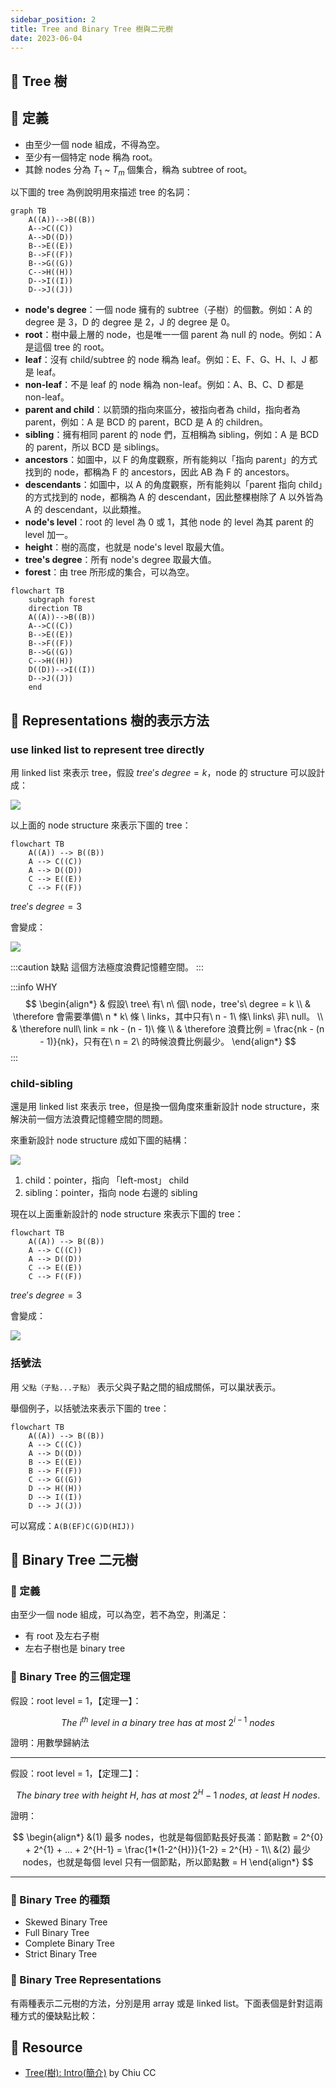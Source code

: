 ```yaml
---
sidebar_position: 2
title: Tree and Binary Tree 樹與二元樹
date: 2023-06-04
---
```


## 🐳 Tree 樹

## 🦀 定義

- 由至少一個 node 組成，不得為空。
- 至少有一個特定 node 稱為 root。
- 其餘 nodes 分為 $T_{1}$ ~ $T_{m}$ 個集合，稱為 subtree of root。

以下圖的 tree 為例說明用來描述 tree 的名詞：

```mermaid
graph TB
    A((A))-->B((B))
    A-->C((C))
    A-->D((D))
    B-->E((E))
    B-->F((F))
    B-->G((G))
    C-->H((H))
    D-->I((I))
    D-->J((J))
```

- **node's degree**：一個 node 擁有的 subtree（子樹）的個數。例如：A 的 degree 是 3，D 的 degree 是 2，J 的 degree 是 0。
- **root**：樹中最上層的 node，也是唯一一個 parent 為 null 的 node。例如：A 是這個 tree 的 root。
- **leaf**：沒有 child/subtree 的 node 稱為 leaf。例如：E、F、G、H、I、J 都是 leaf。
- **non-leaf**：不是 leaf 的 node 稱為 non-leaf。例如：A、B、C、D 都是 non-leaf。
- **parent and child**：以箭頭的指向來區分，被指向者為 child，指向者為 parent，例如：A 是 BCD 的 parent，BCD 是 A 的 children。
- **sibling**：擁有相同 parent 的 node 們，互相稱為 sibling，例如：A 是 BCD 的 parent，所以 BCD 是 siblings。
- **ancestors**：如圖中，以 F 的角度觀察，所有能夠以「指向 parent」的方式找到的 node，都稱為 F 的 ancestors，因此 AB 為 F 的 ancestors。
- **descendants**：如圖中，以 A 的角度觀察，所有能夠以「parent 指向 child」的方式找到的 node，都稱為 A 的 descendant，因此整棵樹除了 A 以外皆為 A 的 descendant，以此類推。
- **node's level**：root 的 level 為 0 或 1，其他 node 的 level 為其 parent 的 level 加一。
- **height**：樹的高度，也就是 node's level 取最大值。
- **tree's degree**：所有 node's degree 取最大值。
- **forest**：由 tree 所形成的集合，可以為空。

```mermaid
flowchart TB
    subgraph forest
    direction TB
    A((A))-->B((B))
    A-->C((C))
    B-->E((E))
    B-->F((F))
    B-->G((G))
    C-->H((H))
    D((D))-->I((I))
    D-->J((J))
    end
```

## 🦀 Representations 樹的表示方法

### use linked list to represent tree directly

用 linked list 來表示 tree，假設 $tree's\  degree = k$，node 的 structure 可以設計成：

![](./images/tree-node-1.png)

以上面的 node structure 來表示下圖的 tree：

```mermaid
flowchart TB
    A((A)) --> B((B))
    A --> C((C))
    A --> D((D))
    C --> E((E))
    C --> F((F))
```
$tree's\ degree = 3$

會變成：

![](./images/tree-representation-1.png)

:::caution 缺點
這個方法極度浪費記憶體空間。
:::

:::info WHY
$$
\begin{align*}
& 假設\ tree\ 有\ n\ 個\ node，tree's\ degree = k \\
& \therefore 會需要準備\ n * k\ 條 \ links，其中只有\ n - 1\ 條\ links\ 非\ null。 \\
& \therefore null\ link = nk - (n - 1)\ 條 \\
& \therefore 浪費比例 = \frac{nk - (n - 1)}{nk}，只有在\ n = 2\ 的時候浪費比例最少。
\end{align*}
$$
:::

### child-sibling

還是用 linked list 來表示 tree，但是換一個角度來重新設計 node structure，來解決前一個方法浪費記憶體空間的問題。

來重新設計 node structure 成如下圖的結構：

![](./images/tree-node-2.png)

1. child：pointer，指向 「left-most」 child
2. sibling：pointer，指向 node 右邊的 sibling

現在以上面重新設計的 node structure 來表示下圖的 tree：

```mermaid
flowchart TB
    A((A)) --> B((B))
    A --> C((C))
    A --> D((D))
    C --> E((E))
    C --> F((F))
```
$tree's\ degree = 3$

會變成：

![](./images/tree-representation-2.png)

### 括號法

用 `父點（子點...子點）` 表示父與子點之間的組成關係，可以巢狀表示。

舉個例子，以括號法來表示下圖的 tree：

```mermaid
flowchart TB
    A((A)) --> B((B))
    A --> C((C))
    A --> D((D))
    B --> E((E))
    B --> F((F))
    C --> G((G))
    D --> H((H))
    D --> I((I))
    D --> J((J))
```

可以寫成：`A(B(EF)C(G)D(HIJ))`

## 🐳 Binary Tree 二元樹

### 🦀 定義

由至少一個 node 組成，可以為空，若不為空，則滿足：
  - 有 root 及左右子樹
  - 左右子樹也是 binary tree

### 🦀 Binary Tree 的三個定理

假設：root level = 1，【定理一】：

$$
The\ i^{th}\ level\ in\ a\ binary\ tree\ has\ at\ most\ 2^{i-1}\ nodes
$$

證明：用數學歸納法

---

假設：root level = 1，【定理二】：

$$
The\ binary\ tree\ with\ height\ H,\ has\ at\ most\ 2^{H}-1\ nodes,\ at\ least\ H\ nodes.
$$

證明：

$$
\begin{align*}
&(1) 最多 nodes，也就是每個節點長好長滿：節點數 = 2^{0} + 2^{1} + ... + 2^{H-1} = \frac{1*(1-2^{H})}{1-2} = 2^{H} - 1\\
&(2) 最少 nodes，也就是每個 level 只有一個節點，所以節點數 = H
\end{align*}
$$

---



### 🦀 Binary Tree 的種類

- Skewed Binary Tree
- Full Binary Tree
- Complete Binary Tree
- Strict Binary Tree

### 🦀 Binary Tree Representations

有兩種表示二元樹的方法，分別是用 array 或是 linked list。下面表個是針對這兩種方式的優缺點比較：



## 🐳 Resource

- [Tree(樹): Intro(簡介)](http://alrightchiu.github.io/SecondRound/treeshu-introjian-jie.html) by Chiu CC
